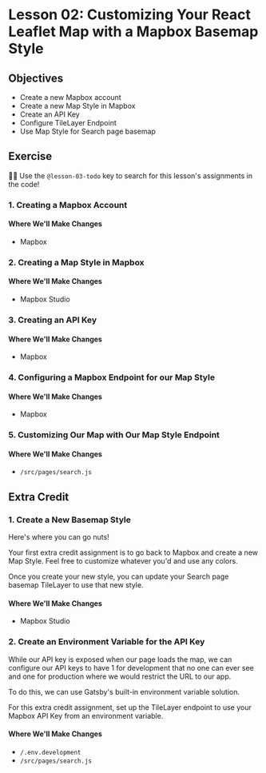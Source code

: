 # Lesson 02: Customizing Your React Leaflet Map with a Mapbox Basemap Style



## Objectives
* Create a new Mapbox account
* Create a new Map Style in Mapbox
* Create an API Key
* Configure TileLayer Endpoint
* Use Map Style for Search page basemap

## Exercise

🕵️‍♂️ Use the `@lesson-03-todo` key to search for this lesson's assignments in the code!

### 1. Creating a Mapbox Account

#### Where We'll Make Changes
* Mapbox

### 2. Creating a Map Style in Mapbox

#### Where We'll Make Changes
* Mapbox Studio

### 3. Creating an API Key

#### Where We'll Make Changes
* Mapbox

### 4. Configuring a Mapbox Endpoint for our Map Style

#### Where We'll Make Changes
* Mapbox

### 5. Customizing Our Map with Our Map Style Endpoint

#### Where We'll Make Changes
* `/src/pages/search.js`

## Extra Credit

### 1. Create a New Basemap Style

Here's where you can go nuts!

Your first extra credit assignment is to go back to Mapbox and create a new Map Style. Feel free to customize whatever you'd and use any colors.

Once you create your new style, you can update your Search page basemap TileLayer to use that new style.

#### Where We'll Make Changes
* Mapbox Studio

### 2. Create an Environment Variable for the API Key

While our API key is exposed when our page loads the map, we can configure our API keys to have 1 for development that no one can ever see and one for production where we would restrict the URL to our app.

To do this, we can use Gatsby's built-in environment variable solution.

For this extra credit assignment, set up the TileLayer endpoint to use your Mapbox API Key from an environment variable.

#### Where We'll Make Changes
* `/.env.development`
* `/src/pages/search.js`